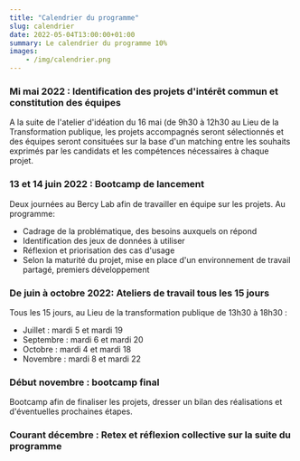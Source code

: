```yaml
---
title: "Calendrier du programme"
slug: calendrier
date: 2022-05-04T13:00:00+01:00
summary: Le calendrier du programme 10%
images: 
    - /img/calendrier.png
---
```



### Mi mai 2022 : Identification des projets d'intérêt commun et constitution des équipes 
A la suite de l'atelier d'idéation du 16 mai (de 9h30 à 12h30 au Lieu de la Transformation publique, les projets accompagnés seront sélectionnés et des équipes seront consituées sur la base d'un matching entre les souhaits exprimés par les candidats et les compétences nécessaires à chaque projet. 

### 13 et 14 juin 2022 : Bootcamp de lancement
Deux journées au Bercy Lab afin de travailler en équipe sur les projets. 
Au programme:
* Cadrage de la problématique, des besoins auxquels on répond
* Identification des jeux de données à utiliser
* Réflexion et priorisation des cas d'usage
* Selon la maturité du projet, mise en place d'un environnement de travail partagé, premiers développement

### De juin à octobre 2022: Ateliers de travail tous les 15 jours 
Tous les 15 jours, au Lieu de la transformation publique de 13h30 à 18h30 :
* Juillet : mardi 5 et mardi 19 
* Septembre : mardi 6 et mardi 20
* Octobre : mardi 4 et mardi 18
* Novembre : mardi 8 et mardi 22

### Début novembre : bootcamp final 
Bootcamp afin de finaliser les projets, dresser un bilan des réalisations et d'éventuelles prochaines étapes. 

### Courant décembre : Retex et réflexion collective sur la suite du programme